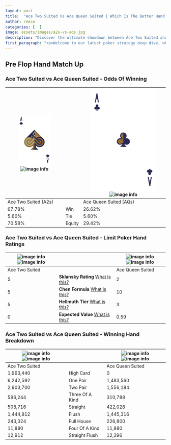 ```yaml
---
layout: post
title:  "Ace Two Suited Vs Ace Queen Suited | Which Is The Better Hand In Poker? A Complete Guide"
author: reece
categories: [  ]
image: assets/images/a2s-vs-aqs.jpg
description: "Discover the ultimate showdown between Ace Two Suited and Ace Queen Suited in poker! Uncover the odds, strategies, and scenarios where one hand triumphs over the other. Get ready to up your poker game with this thrilling analysis."
first_paragraph: "<p>Welcome to our latest poker strategy deep dive, where we're pitting two distinct hands against each other in a high-stakes showdown: Ace Two Suited vs Ace Queen Suited.</p><p>In the dynamic world of poker, every decision counts, and knowing which hand holds the upper hand is key to your success at the table.</p><p>In this article, we'll dissect these two hands, explore the scenarios where one dominates the other, and equip you with the knowledge to make strategic choices that can tip the odds in your favor.</p><p>Get ready to unravel the intriguing dynamics of these poker hands and elevate your game to new heights.</p>"
---
```




[comment]: # (sp0)

## Pre Flop Hand Match Up

<div class="table hand-ratings" markdown="1"> 



### Ace Two Suited vs Ace Queen Suited - Odds Of Winning


    
| ![image info](assets/images/hand1/A.png) ![image info](assets/images/hand1/2s.png) |  | ![image info](assets/images/hand2/A.png) ![image info](assets/images/hand2/qs.png) |
| -------- | -------- | -------- |
| Ace Two Suited (A2s) |  | Ace Queen Suited (AQs) |
| 67.78% | Win | 26.62% |
| 5.60% | Tie | 5.60% |
| 70.58% | Equity | 29.42% |




[comment]: # (sp1)



### Ace Two Suited vs Ace Queen Suited - Limit Poker Hand Ratings


    
| ![image info](https://www.riverpairs.com/assets/images/hand1/A.png) ![image info](https://www.riverpairs.com/assets/images/hand1/2s.png) |  | ![image info](https://www.riverpairs.com/assets/images/hand2/A.png) ![image info](https://www.riverpairs.com/assets/images/hand2/qs.png) |
| -------- | -------- | -------- |
| Ace Two Suited |  | Ace Queen Suited |
| 5 | **Sklansky Rating** [What is this?](/sklansky-rating-explained) | 2 |
| 5 | **Chen Formula** [What is this?](/chen-formula-explained) | 10 |
| 5 | **Hellmuth Tier** [What is this?](/Hellmuth-tier-explained) | 3 |
| 0 | **Expected Value** [What is this?](/expected-value-explained) | 0.59 |




[comment]: # (sp2)



### Ace Two Suited vs Ace Queen Suited - Winning Hand Breakdown


    
| ![image info](https://www.riverpairs.com/assets/images/hand1/A.png) ![image info](https://www.riverpairs.com/assets/images/hand1/2s.png) |  | ![image info](https://www.riverpairs.com/assets/images/hand2/A.png) ![image info](https://www.riverpairs.com/assets/images/hand2/qs.png) |
| -------- | -------- | -------- |
| Ace Two Suited |  | Ace Queen Suited |
| 1,963,440 | High Card | 0 |
| 6,242,592 | One Pair | 1,483,560 |
| 2,903,700 | Two Pair | 1,556,184 |
| 596,244 | Three Of A Kind | 310,788 |
| 508,716 | Straight | 422,028 |
| 1,444,812 | Flush | 1,445,316 |
| 243,324 | Full House | 226,800 |
| 11,880 | Four Of A Kind | 11,880 |
| 12,912 | Straight Flush | 12,396 |




[comment]: # (sp3)



</div>

[comment]: # (sp4)



[comment]: # (sp5)

